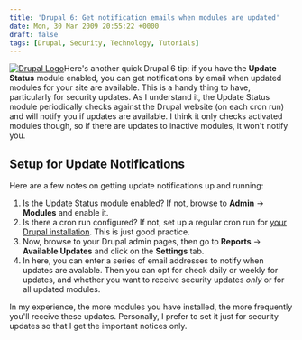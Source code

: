 ```yaml
---
title: 'Drupal 6: Get notification emails when modules are updated'
date: Mon, 30 Mar 2009 20:55:22 +0000
draft: false
tags: [Drupal, Security, Technology, Tutorials]
---
```


[![Drupal Logo](http://gerard.interwebworld.co.uk/files/2011/01/drupal-logo.jpg)](http://gerard.interwebworld.co.uk/files/2011/01/drupal-logo.jpg)Here's another quick Drupal 6 tip: if you have the **Update Status** module enabled, you can get notifications by email when updated modules for your site are available. This is a handy thing to have, particularly for security updates. As I understand it, the Update Status module periodically checks against the Drupal website (on each cron run) and will notify you if updates are available. I think it only checks activated modules though, so if there are updates to inactive modules, it won't notify you. 

Setup for Update Notifications
------------------------------

Here are a few notes on getting update notifications up and running:

1.  Is the Update Status module enabled? If not, browse to **Admin** -\> **Modules** and enable it.
2.  Is there a cron run configured? If not, set up a regular cron run for [your Drupal installation](http://drupal.org/cron). This is just good practice.
3.  Now, browse to your Drupal admin pages, then go to **Reports** -\> **Available Updates** and click on the **Settings** tab.
4.  In here, you can enter a series of email addresses to notify when updates are avalable. Then you can opt for check daily or weekly for updates, and whether you want to receive security updates _only_ or for all updated modules.

In my experience, the more modules you have installed, the more frequently you'll receive these updates. Personally, I prefer to set it just for security updates so that I get the important notices only.